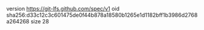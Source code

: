 version https://git-lfs.github.com/spec/v1
oid sha256:d33c12c3c601475de0f44b878a18580b1265e1d1182bff1b3986d2768a264268
size 28
